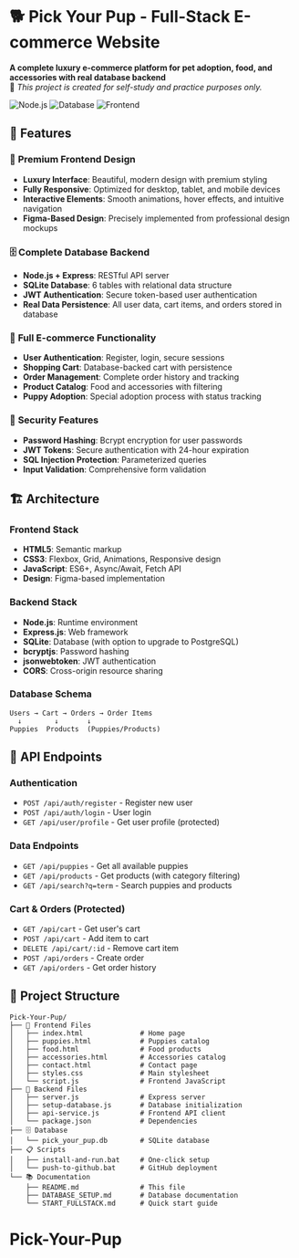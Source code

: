 # 🐕 Pick Your Pup - Full-Stack E-commerce Website

**A complete luxury e-commerce platform for pet adoption, food, and accessories with real database backend**  
📌 *This project is created for self-study and practice purposes only.*

![Node.js](https://img.shields.io/badge/Node.js-v18+-green.svg)
![Database](https://img.shields.io/badge/Database-SQLite-blue.svg)
![Frontend](https://img.shields.io/badge/Frontend-HTML%2FCSS%2FJS-yellow.svg)

## 🌟 Features

### 🎨 **Premium Frontend Design**
- **Luxury Interface**: Beautiful, modern design with premium styling
- **Fully Responsive**: Optimized for desktop, tablet, and mobile devices
- **Interactive Elements**: Smooth animations, hover effects, and intuitive navigation
- **Figma-Based Design**: Precisely implemented from professional design mockups

### 🗄️ **Complete Database Backend**
- **Node.js + Express**: RESTful API server
- **SQLite Database**: 6 tables with relational data structure
- **JWT Authentication**: Secure token-based user authentication
- **Real Data Persistence**: All user data, cart items, and orders stored in database

### 🛒 **Full E-commerce Functionality**
- **User Authentication**: Register, login, secure sessions
- **Shopping Cart**: Database-backed cart with persistence
- **Order Management**: Complete order history and tracking
- **Product Catalog**: Food and accessories with filtering
- **Puppy Adoption**: Special adoption process with status tracking

### 🔐 **Security Features**
- **Password Hashing**: Bcrypt encryption for user passwords
- **JWT Tokens**: Secure authentication with 24-hour expiration
- **SQL Injection Protection**: Parameterized queries
- **Input Validation**: Comprehensive form validation

## 🏗️ Architecture

### Frontend Stack
- **HTML5**: Semantic markup
- **CSS3**: Flexbox, Grid, Animations, Responsive design
- **JavaScript**: ES6+, Async/Await, Fetch API
- **Design**: Figma-based implementation

### Backend Stack
- **Node.js**: Runtime environment
- **Express.js**: Web framework
- **SQLite**: Database (with option to upgrade to PostgreSQL)
- **bcryptjs**: Password hashing
- **jsonwebtoken**: JWT authentication
- **CORS**: Cross-origin resource sharing

### Database Schema
```
Users → Cart → Orders → Order Items
  ↓        ↓       ↓
Puppies  Products  (Puppies/Products)
```

## 🔌 API Endpoints

### Authentication
- `POST /api/auth/register` - Register new user
- `POST /api/auth/login` - User login
- `GET /api/user/profile` - Get user profile (protected)

### Data Endpoints
- `GET /api/puppies` - Get all available puppies
- `GET /api/products` - Get products (with category filtering)
- `GET /api/search?q=term` - Search puppies and products

### Cart & Orders (Protected)
- `GET /api/cart` - Get user's cart
- `POST /api/cart` - Add item to cart
- `DELETE /api/cart/:id` - Remove cart item
- `POST /api/orders` - Create order
- `GET /api/orders` - Get order history

## 📁 Project Structure

```
Pick-Your-Pup/
├── 📱 Frontend Files
│   ├── index.html              # Home page
│   ├── puppies.html            # Puppies catalog
│   ├── food.html               # Food products
│   ├── accessories.html        # Accessories catalog
│   ├── contact.html            # Contact page
│   ├── styles.css              # Main stylesheet
│   └── script.js               # Frontend JavaScript
├── 🔧 Backend Files
│   ├── server.js               # Express server
│   ├── setup-database.js       # Database initialization
│   ├── api-service.js          # Frontend API client
│   └── package.json            # Dependencies
├── 🗄️ Database
│   └── pick_your_pup.db        # SQLite database
├── 📋 Scripts
│   ├── install-and-run.bat     # One-click setup
│   └── push-to-github.bat      # GitHub deployment
└── 📚 Documentation
    ├── README.md               # This file
    ├── DATABASE_SETUP.md       # Database documentation
    └── START_FULLSTACK.md      # Quick start guide
```
# Pick-Your-Pup
